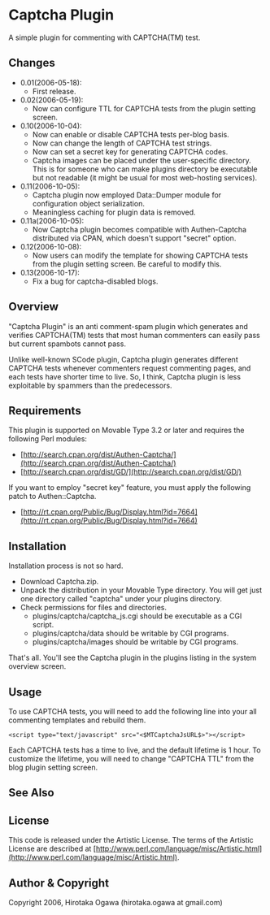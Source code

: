 # Captcha Plugin

A simple plugin for commenting with CAPTCHA(TM) test.

## Changes

 * 0.01(2006-05-18):
   * First release.
 * 0.02(2006-05-19):
   * Now can configure TTL for CAPTCHA tests from the plugin setting screen.
 * 0.10(2006-10-04):
   * Now can enable or disable CAPTCHA tests per-blog basis.
   * Now can change the length of CAPTCHA test strings.
   * Now can set a secret key for generating CAPTCHA codes.
   * Captcha images can be placed under the user-specific directory.  This is for someone who can make plugins directory be executable but not readable (it might be usual for most web-hosting services).
 * 0.11(2006-10-05):
   * Captcha plugin now employed Data::Dumper module for configuration object serialization.
   * Meaningless caching for plugin data is removed.
 * 0.11a(2006-10-05):
   * Now Captcha plugin becomes compatible with Authen-Captcha distributed via CPAN, which doesn't support "secret" option.
 * 0.12(2006-10-08):
   * Now users can modify the template for showing CAPTCHA tests from the plugin setting screen.  Be careful to modify this.
 * 0.13(2006-10-17):
   * Fix a bug for captcha-disabled blogs.

## Overview

"Captcha Plugin" is an anti comment-spam plugin which generates and verifies CAPTCHA(TM) tests that most human commenters can easily pass but current spambots cannot pass.

Unlike well-known SCode plugin, Captcha plugin generates different CAPTCHA tests whenever commenters request commenting pages, and each tests have shorter time to live.  So, I think, Captcha plugin is less exploitable by spammers than the predecessors.

## Requirements

This plugin is supported on Movable Type 3.2 or later and requires the following Perl modules:

 * [http://search.cpan.org/dist/Authen-Captcha/](http://search.cpan.org/dist/Authen-Captcha/)
 * [http://search.cpan.org/dist/GD/](http://search.cpan.org/dist/GD/)

If you want to employ "secret key" feature, you must apply the following patch to Authen::Captcha.

 * [http://rt.cpan.org/Public/Bug/Display.html?id=7664](http://rt.cpan.org/Public/Bug/Display.html?id=7664)

## Installation

Installation process is not so hard.

 * Download Captcha.zip.
 * Unpack the distribution in your Movable Type directory.  You will get just one directory called "captcha" under your plugins directory.
 * Check permissions for files and directories.
   * plugins/captcha/captcha_js.cgi should be executable as a CGI script.
   * plugins/captcha/data should be writable by CGI programs.
   * plugins/captcha/images should be writable by CGI programs.

That's all.  You'll see the Captcha plugin in the plugins listing in the system overview screen.

## Usage

To use CAPTCHA tests, you will need to add the following line into your all commenting templates and rebuild them.

    <script type="text/javascript" src="<$MTCaptchaJsURL$>"></script>

Each CAPTCHA tests has a time to live, and the default lifetime is 1 hour.  To customize the lifetime, you will need to change "CAPTCHA TTL" from the blog plugin setting screen.

## See Also

## License

This code is released under the Artistic License. The terms of the Artistic License are described at [http://www.perl.com/language/misc/Artistic.html](http://www.perl.com/language/misc/Artistic.html).

## Author & Copyright

Copyright 2006, Hirotaka Ogawa (hirotaka.ogawa at gmail.com)
